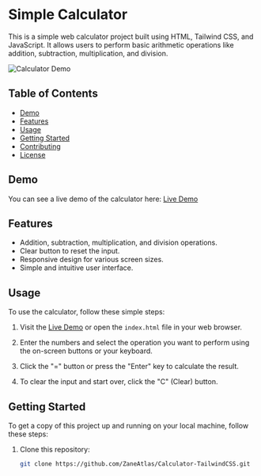 # Simple Calculator

This is a simple web calculator project built using HTML, Tailwind CSS, and JavaScript. It allows users to perform basic arithmetic operations like addition, subtraction, multiplication, and division.

![Calculator Demo](demo.gif)

## Table of Contents

- [Demo](#demo)
- [Features](#features)
- [Usage](#usage)
- [Getting Started](#getting-started)
- [Contributing](#contributing)
- [License](#license)

## Demo

You can see a live demo of the calculator here: [Live Demo](https://zaneatlas.github.io/Calculator-TailwindCSS/)

## Features

- Addition, subtraction, multiplication, and division operations.
- Clear button to reset the input.
- Responsive design for various screen sizes.
- Simple and intuitive user interface.

## Usage

To use the calculator, follow these simple steps:

1. Visit the [Live Demo](https://zaneatlas.github.io/Calculator-TailwindCSS/) or open the `index.html` file in your web browser.

2. Enter the numbers and select the operation you want to perform using the on-screen buttons or your keyboard.

3. Click the "=" button or press the "Enter" key to calculate the result.

4. To clear the input and start over, click the "C" (Clear) button.

## Getting Started

To get a copy of this project up and running on your local machine, follow these steps:

1. Clone this repository:

   ```bash
   git clone https://github.com/ZaneAtlas/Calculator-TailwindCSS.git
